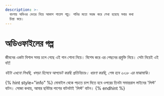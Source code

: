 ```yaml
---
description: >-
  বাংলায় অডিওর ভেতর নিয়ে আকাশ পাতাল গল্প। পানির মতো সহজ করে লেখা হয়েছে সবার কথা
  চিন্তা করে।
---
```


# অডিওফাইলের গল্প

জীবনের একটা বিশাল সময় চলে গেছে এই গান শোনা নিয়ে। বিশেষ করে এর পেছনের প্রযুক্তি নিয়ে। সেটা নিয়েই এই বই!

_বইটা এখনো লিখছি, খসড়া হিসেবে আপডেট করছি প্রতিনিয়তঃ। ধারণা করছি, শেষ হবে ২০১৮ এর মাঝামাঝি।_

{% hint style="info" %}
মোবাইল থেকে পড়তে চাপ দিতে হবে ওপরের তিনটা সমান্তরাল লাইনের 'লিস্ট' বাটন। সোজা কথায়, আমার ছবিটার পাশের বাটনটাই 'লিস্ট' বাটন।
{% endhint %}


